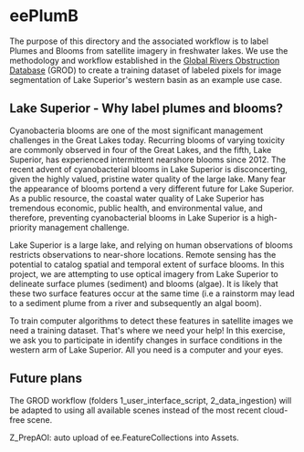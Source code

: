 # eePlumB

The purpose of this directory and the associated workflow is to label Plumes and Blooms from satellite imagery in freshwater lakes. We use the methodology and workflow established in the [Global Rivers Obstruction Database](https://github.com/GlobalHydrologyLab/GROD) (GROD) to create a training dataset of labeled pixels for image segmentation of Lake Superior's western basin as an example use case.

## Lake Superior - Why label plumes and blooms?
Cyanobacteria blooms are one of the most significant management challenges in the Great Lakes today. Recurring blooms of varying toxicity are commonly observed in four of the Great Lakes, and the fifth, Lake Superior, has experienced intermittent nearshore blooms since 2012. The recent advent of cyanobacterial blooms in Lake Superior is disconcerting, given the highly valued, pristine water quality of the large lake. Many fear the appearance of blooms portend a very different future for Lake Superior. As a public resource, the coastal water quality of Lake Superior has tremendous economic, public health, and environmental value, and therefore, preventing cyanobacterial blooms in Lake Superior is a high-priority management challenge. 

Lake Superior is a large lake, and relying on human observations of blooms restricts observations to near-shore locations. Remote sensing has the potential to catalog spatial and temporal extent of surface blooms. In this project, we are attempting to use optical imagery from Lake Superior to delineate surface plumes (sediment) and blooms (algae). It is likely that these two surface features occur at the same time (i.e a rainstorm may lead to a sediment plume from a river and subsequently an algal boom). 

To train computer algorithms to detect these features in satellite images we need a training dataset. That's where we need your help! In this exercise, we ask you to participate in identify changes in surface conditions in the western arm of Lake Superior. All you need is a computer and your eyes. 


## Future plans

The GROD workflow (folders 1_user_interface_script, 2_data_ingestion) will be adapted to using all available scenes instead of the most recent cloud-free scene.

Z_PrepAOI: auto upload of ee.FeatureCollections into Assets.

